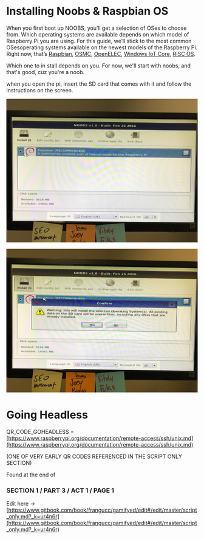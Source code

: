 # Installing Noobs & Raspbian OS

When you first boot up NOOBS, you’ll get a selection of OSes to choose from. Which operating systems are available depends on which model of Raspberry Pi you are using. For this guide, we’ll stick to the most common OSesoperating systems available on the newest models of the Raspberry Pi. Right now, that’s [Raspbian](https://www.raspberrypi.org/downloads/raspbian/), [OSMC](https://osmc.tv/), [OpenELEC](http://openelec.tv/), [Windows IoT Core](https://developer.microsoft.com/en-us/windows/iot), [RISC OS](https://www.riscosopen.org/).

Which one to in stall depends on you. For now, we'll start with noobs, and that's good, cuz you're a noob.

when you open the pi, insert the SD card that comes with it and follow the instructions on the screen.

![](/assets/noobs4.jpg)



![](/assets/noobs3.jpg)

# Going Headless

QR\_CODE\_GOHEADLESS = [https://www.raspberrypi.org/documentation/remote-access/ssh/unix.md](https://www.raspberrypi.org/documentation/remote-access/ssh/unix.md)

(ONE OF VERY EARLY QR CODES REFERENCED IN THE SCRIPT ONLY SECTION)

Found at the end of 
### SECTION 1 / PART 3 / ACT 1 / PAGE 1

Edit here -> [https://www.gitbook.com/book/frangucc/gamifyed/edit#/edit/master/script_only.md?_k=ur4n6r](https://www.gitbook.com/book/frangucc/gamifyed/edit#/edit/master/script_only.md?_k=ur4n6r)


























